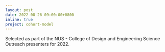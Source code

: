 ```yaml
---
layout: post
date: 2022-08-26 09:00:00+0800
inline: true
project: cohort-model
---
```


Selected as part of the NUS - College of Design and Engineering Science Outreach presenters for 2022.
